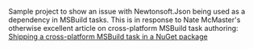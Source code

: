 Sample project to show an issue with Newtonsoft.Json being used as a dependency in MSBuild tasks.
This is in response to Nate McMaster's otherwise excellent article on cross-platform MSBuild task authoring:
[Shipping a cross-platform MSBuild task in a NuGet package](http://www.natemcmaster.com/blog/2017/07/05/msbuild-task-in-nuget/)
